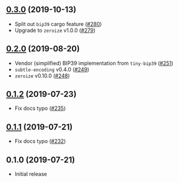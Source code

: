 ## [0.3.0] (2019-10-13)

- Split out `bip39` cargo feature ([#280])
- Upgrade to `zeroize` v1.0.0 ([#279])

## [0.2.0] (2019-08-20)

- Vendor (simplified) BIP39 implementation from `tiny-bip39` ([#251])
- `subtle-encoding` v0.4.0 ([#249])
- `zeroize` v0.10.0 ([#248])

## [0.1.2] (2019-07-23)

- Fix docs typo ([#235])

## [0.1.1] (2019-07-21)

- Fix docs typo ([#232])

## 0.1.0 (2019-07-21)

- Initial release

[0.3.0]: https://github.com/iqlusioninc/crates/pull/281
[#280]: https://github.com/iqlusioninc/crates/pull/280
[#279]: https://github.com/iqlusioninc/crates/pull/279
[0.2.0]: https://github.com/iqlusioninc/crates/pull/252
[#251]: https://github.com/iqlusioninc/crates/pull/251
[#249]: https://github.com/iqlusioninc/crates/pull/249
[#248]: https://github.com/iqlusioninc/crates/pull/248
[0.1.2]: https://github.com/iqlusioninc/crates/pull/236
[#235]: https://github.com/iqlusioninc/crates/pull/235
[0.1.1]: https://github.com/iqlusioninc/crates/pull/233
[#232]: https://github.com/iqlusioninc/crates/pull/232
